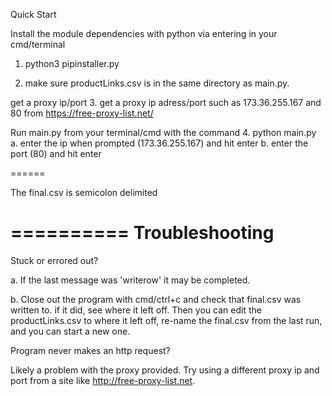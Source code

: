 Quick Start

Install the module dependencies with python via entering in your cmd/terminal
1. python3 pipinstaller.py

2. make sure productLinks.csv is in the same directory as main.py.

get a proxy ip/port
3. get a proxy ip adress/port such as 173.36.255.167 and 80 from https://free-proxy-list.net/

Run main.py from your terminal/cmd with the command
4. python main.py
  a. enter the ip when prompted (173.36.255.167) and hit enter
  b. enter the port (80) and hit enter


======


The final.csv is semicolon delimited


==========
Troubleshooting
 ==========

 Stuck or errored out? 
 
 a. If the last message was 'writerow' it may be completed.

 b. Close out the program with cmd/ctrl+c and check that final.csv was written to. if it did, see where it left off. Then you can edit the productLinks.csv to where it left off, re-name the final.csv from the last run, and you can start a new one.

 Program never makes an http request? 
 
 Likely a problem with the proxy provided. Try using a different proxy ip and port from a site like http://free-proxy-list.net.